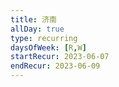 ```yaml
---
title: 济南
allDay: true
type: recurring
daysOfWeek: [R,W]
startRecur: 2023-06-07
endRecur: 2023-06-09
---
```

